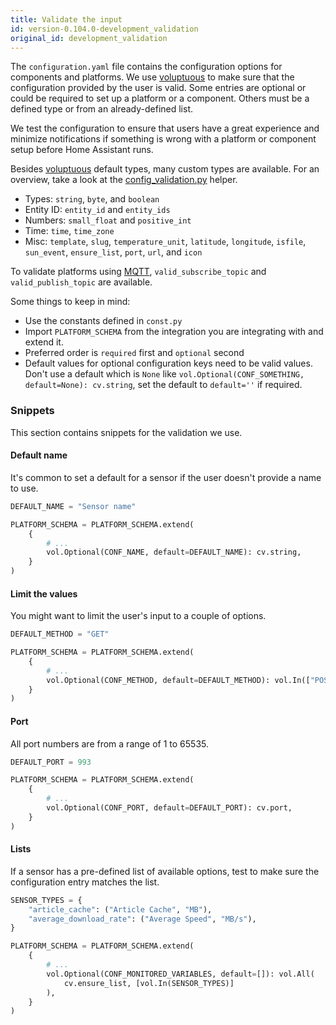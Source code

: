 ```yaml
---
title: Validate the input
id: version-0.104.0-development_validation
original_id: development_validation
---
```


The `configuration.yaml` file contains the configuration options for components and platforms. We use [voluptuous](https://pypi.python.org/pypi/voluptuous) to make sure that the configuration provided by the user is valid. Some entries are optional or could be required to set up a platform or a component. Others must be a defined type or from an already-defined list.

We test the configuration to ensure that users have a great experience and minimize notifications if something is wrong with a platform or component setup before Home Assistant runs.

Besides [voluptuous](https://pypi.python.org/pypi/voluptuous) default types, many custom types are available. For an overview, take a look at the [config_validation.py](https://github.com/home-assistant/home-assistant/blob/master/homeassistant/helpers/config_validation.py) helper.

- Types: `string`, `byte`, and `boolean`
- Entity ID: `entity_id` and `entity_ids`
- Numbers: `small_float` and `positive_int`
- Time: `time`, `time_zone`
- Misc: `template`, `slug`, `temperature_unit`, `latitude`, `longitude`, `isfile`, `sun_event`, `ensure_list`, `port`, `url`,  and `icon`

To validate platforms using [MQTT](https://www.home-assistant.io/components/mqtt/), `valid_subscribe_topic` and `valid_publish_topic` are available.

Some things to keep in mind:

- Use the constants defined in `const.py`
- Import `PLATFORM_SCHEMA` from the integration you are integrating with and extend it.
- Preferred order is `required` first and `optional` second
- Default values for optional configuration keys need to be valid values. Don't use a default which is `None` like `vol.Optional(CONF_SOMETHING, default=None): cv.string`, set the default to `default=''` if required.

### Snippets

This section contains snippets for the validation we use.

#### Default name

It's common to set a default for a sensor if the user doesn't provide a name to use.

```python
DEFAULT_NAME = "Sensor name"

PLATFORM_SCHEMA = PLATFORM_SCHEMA.extend(
    {
        # ...
        vol.Optional(CONF_NAME, default=DEFAULT_NAME): cv.string,
    }
)
```

#### Limit the values

You might want to limit the user's input to a couple of options.

```python
DEFAULT_METHOD = "GET"

PLATFORM_SCHEMA = PLATFORM_SCHEMA.extend(
    {
        # ...
        vol.Optional(CONF_METHOD, default=DEFAULT_METHOD): vol.In(["POST", "GET"]),
    }
)
```

#### Port

All port numbers are from a range of 1 to 65535.

```python
DEFAULT_PORT = 993

PLATFORM_SCHEMA = PLATFORM_SCHEMA.extend(
    {
        # ...
        vol.Optional(CONF_PORT, default=DEFAULT_PORT): cv.port,
    }
)
```

#### Lists

If a sensor has a pre-defined list of available options, test to make sure the configuration entry matches the list.

```python
SENSOR_TYPES = {
    "article_cache": ("Article Cache", "MB"),
    "average_download_rate": ("Average Speed", "MB/s"),
}

PLATFORM_SCHEMA = PLATFORM_SCHEMA.extend(
    {
        # ...
        vol.Optional(CONF_MONITORED_VARIABLES, default=[]): vol.All(
            cv.ensure_list, [vol.In(SENSOR_TYPES)]
        ),
    }
)
```

